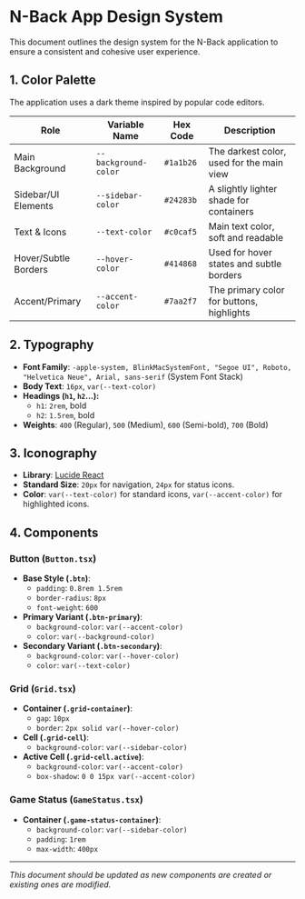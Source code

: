 # N-Back App Design System

This document outlines the design system for the N-Back application to ensure a consistent and cohesive user experience.

## 1. Color Palette

The application uses a dark theme inspired by popular code editors.

| Role                 | Variable Name          | Hex Code  | Description                               |
| -------------------- | ---------------------- | --------- | ----------------------------------------- |
| Main Background      | `--background-color`   | `#1a1b26` | The darkest color, used for the main view |
| Sidebar/UI Elements  | `--sidebar-color`      | `#24283b` | A slightly lighter shade for containers   |
| Text & Icons         | `--text-color`         | `#c0caf5` | Main text color, soft and readable        |
| Hover/Subtle Borders | `--hover-color`        | `#414868` | Used for hover states and subtle borders  |
| Accent/Primary       | `--accent-color`       | `#7aa2f7` | The primary color for buttons, highlights |

## 2. Typography

-   **Font Family**: `-apple-system, BlinkMacSystemFont, "Segoe UI", Roboto, "Helvetica Neue", Arial, sans-serif` (System Font Stack)
-   **Body Text**: `16px`, `var(--text-color)`
-   **Headings (`h1`, `h2`...):**
    -   `h1`: `2rem`, bold
    -   `h2`: `1.5rem`, bold
-   **Weights**: `400` (Regular), `500` (Medium), `600` (Semi-bold), `700` (Bold)

## 3. Iconography

-   **Library**: [Lucide React](https://lucide.dev/guide/packages/lucide-react)
-   **Standard Size**: `20px` for navigation, `24px` for status icons.
-   **Color**: `var(--text-color)` for standard icons, `var(--accent-color)` for highlighted icons.

## 4. Components

### Button (`Button.tsx`)

-   **Base Style (`.btn`)**:
    -   `padding`: `0.8rem 1.5rem`
    -   `border-radius`: `8px`
    -   `font-weight`: `600`
-   **Primary Variant (`.btn-primary`)**:
    -   `background-color`: `var(--accent-color)`
    -   `color`: `var(--background-color)`
-   **Secondary Variant (`.btn-secondary`)**:
    -   `background-color`: `var(--hover-color)`
    -   `color`: `var(--text-color)`

### Grid (`Grid.tsx`)

-   **Container (`.grid-container`)**:
    -   `gap`: `10px`
    -   `border`: `2px solid var(--hover-color)`
-   **Cell (`.grid-cell`)**:
    -   `background-color`: `var(--sidebar-color)`
-   **Active Cell (`.grid-cell.active`)**:
    -   `background-color`: `var(--accent-color)`
    -   `box-shadow`: `0 0 15px var(--accent-color)`

### Game Status (`GameStatus.tsx`)

-   **Container (`.game-status-container`)**:
    -   `background-color`: `var(--sidebar-color)`
    -   `padding`: `1rem`
    -   `max-width`: `400px`

---
*This document should be updated as new components are created or existing ones are modified.*
